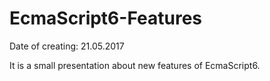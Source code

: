 # EcmaScript6-Features

Date of creating: 21.05.2017

It is a small presentation about new features of EcmaScript6.
